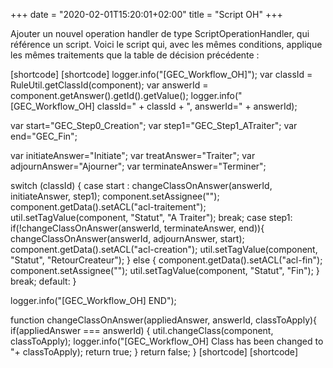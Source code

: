 +++
date = "2020-02-01T15:20:01+02:00"
title = "Script OH"
+++

Ajouter un nouvel operation handler de type ScriptOperationHandler, qui référence un script. 
Voici le script qui, avec les mêmes conditions, applique les mêmes traitements que la table de décision précédente : 

[shortcode]
[shortcode]
  logger.info("[GEC_Workflow_OH]");
  var classId = RuleUtil.getClassId(component);
  var answerId = component.getAnswer().getId().getValue();
  logger.info("[GEC_Workflow_OH] classId=" + classId + ", answerId=" + answerId);

  var start="GEC_Step0_Creation"; 
  var step1="GEC_Step1_ATraiter";
  var end="GEC_Fin";

  var initiateAnswer="Initiate";
  var treatAnswer="Traiter";
  var adjournAnswer="Ajourner";
  var terminateAnswer="Terminer";

  switch (classId) {
    case start :
      changeClassOnAnswer(answerId, initiateAnswer, step1);
      component.setAssignee("");
      component.getData().setACL("acl-traitement");
      util.setTagValue(component, "Statut", "A Traiter");
      break;
    case step1:
      if(!changeClassOnAnswer(answerId, terminateAnswer, end)){
          changeClassOnAnswer(answerId, adjournAnswer, start);
          component.getData().setACL("acl-creation");
          util.setTagValue(component, "Statut", "RetourCreateur");
      } else {
        component.getData().setACL("acl-fin");
        component.setAssignee("");
        util.setTagValue(component, "Statut", "Fin");
      }
      break;
    default:
  }


  logger.info("[GEC_Workflow_OH] END");

  function changeClassOnAnswer(appliedAnswer, answerId, classToApply){
    if(appliedAnswer === answerId) { 
        util.changeClass(component, classToApply); 
        logger.info("[GEC_Workflow_OH] Class has been changed to "+ classToApply);
        return true;
      }
    return false;
  }
[shortcode]
[shortcode]